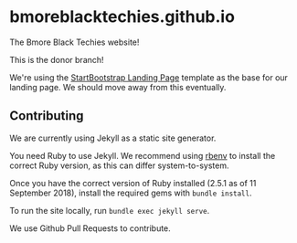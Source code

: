 # bmoreblacktechies.github.io
The Bmore Black Techies website!


This is the donor branch!

We're using the [StartBootstrap Landing Page](https://github.com/BlackrockDigital/startbootstrap-landing-page)
template as the base for our landing page. We should move away from this eventually.

## Contributing
We are currently using Jekyll as a static site generator.

You need Ruby to use Jekyll. We recommend using
[rbenv](https://github.com/rbenv/rbenv.git) to install the correct Ruby
version, as this can differ system-to-system.

Once you have the correct version of Ruby installed (2.5.1 as of 11 September 2018),
install the required gems with `bundle install`.

To run the site locally, run `bundle exec jekyll serve`.

We use Github Pull Requests to contribute.
